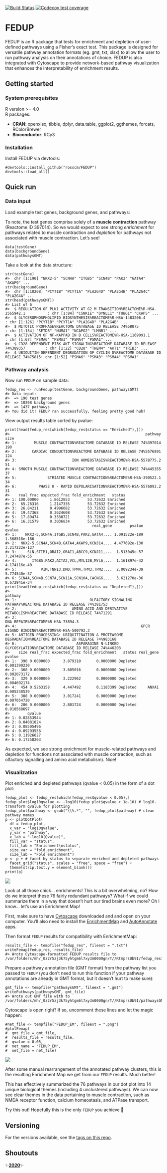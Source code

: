 [![Build
Status](https://travis-ci.com/rosscm/FEDUP.svg?token=GNK3AGqE8dtKVRC56zpJ&branch=main)](https://travis-ci.com/rosscm/FEDUP)
[![Codecov test
coverage](https://codecov.io/gh/rosscm/FEDUP/branch/main/graph/badge.svg)](https://codecov.io/gh/rosscm/FEDUP?branch=main)

# FEDUP

FEDUP is an R package that tests for enrichment and depletion of
user-defined pathways using a Fisher’s exact test. This package is
designed for versatile pathway annotation formats (eg. gmt, txt, xlsx)
to allow the user to run pathway analysis on their annotations of
choice. FEDUP is also integrated with Cytoscape to provide network-based
pathway visualization that enhances the interpretability of enrichment
results.

## Getting started

### System prerequisites

R version &gt;= 4.0  
R packages:

-   **CRAN**: openxlsx, tibble, dplyr, data.table, ggplot2, ggthemes,
    forcats, RColorBrewer  
-   **Bioconductor**: RCy3

### Installation

Install FEDUP via devtools:

    #devtools::install_github("rosscm/FEDUP")
    devtools::load_all()

## Quick run

### Data input

Load example test genes, background genes, and pathways:

To note, the test genes comprise solely of a **muscle contraction**
pathway (Reactome ID 397014). So we would expect to see strong
*enrichment* for pathways related to muscle contraction and *depletion*
for pathways not associated with muscle contraction. Let’s see!

    data(testGene)
    data(backgroundGene)
    data(pathwaysGMT)

Take a look at the data structure:

    str(testGene)
    #>  chr [1:190] "NKX2-5" "SCN4A" "ITGB5" "SCN4B" "PAK2" "GATA4" "AKAP9" ...
    str(backgroundGene)
    #>  chr [1:10208] "PCYT1B" "PCYT1A" "PLA2G4D" "PLA2G4B" "PLA2G4C" "PLA2G4A" ...
    str(head(pathwaysGMT))
    #> List of 6
    #>  $ REGULATION OF PLK1 ACTIVITY AT G2 M TRANSITION%REACTOME%R-HSA-2565942.1          : chr [1:84] "CSNK1E" "DYNLL1" "TUBG1" "CKAP5" ...
    #>  $ GLYCEROPHOSPHOLIPID BIOSYNTHESIS%REACTOME%R-HSA-1483206.4                        : chr [1:126] "PCYT1B" "PCYT1A" "PLA2G4D" "PLA2G4B" ...
    #>  $ MITOTIC PROPHASE%REACTOME DATABASE ID RELEASE 74%68875                           : chr [1:134] "SETD8" "NUMA1" "NCAPG2" "LMNB1" ...
    #>  $ ACTIVATION OF NF-KAPPAB IN B CELLS%REACTOME%R-HSA-1169091.1                      : chr [1:67] "PSMA6" "PSMA3" "PSMA4" "PSMA1" ...
    #>  $ CD28 DEPENDENT PI3K AKT SIGNALING%REACTOME DATABASE ID RELEASE 74%389357         : chr [1:22] "CD28" "THEM4" "AKT1" "TRIB3" ...
    #>  $ UBIQUITIN-DEPENDENT DEGRADATION OF CYCLIN D%REACTOME DATABASE ID RELEASE 74%75815: chr [1:52] "PSMA6" "PSMA3" "PSMA4" "PSMA1" ...

### Pathway analysis

Now run `FEDUP` on sample data:

    fedup_res <- runFedup(testGene, backgroundGene, pathwaysGMT)
    #> Data input:
    #>  => 190 test genes
    #>  => 10208 background genes
    #>  => 1437 pathawys
    #> You did it! FEDUP ran successfully, feeling pretty good huh?

View output results table sorted by pvalue:

    print(head(fedup_res[which(fedup_res$status == "Enriched"),]))
    #>                                                             pathway size
    #> 1:        MUSCLE CONTRACTION%REACTOME DATABASE ID RELEASE 74%397014  190
    #> 2:       CARDIAC CONDUCTION%REACTOME DATABASE ID RELEASE 74%5576891  124
    #> 3:                         ION HOMEOSTASIS%REACTOME%R-HSA-5578775.2   51
    #> 4: SMOOTH MUSCLE CONTRACTION%REACTOME DATABASE ID RELEASE 74%445355   37
    #> 5:              STRIATED MUSCLE CONTRACTION%REACTOME%R-HSA-390522.1   34
    #> 6:          PHASE 0 - RAPID DEPOLARISATION%REACTOME%R-HSA-5576892.2   31
    #>    real_frac expected_frac fold_enrichment   status
    #> 1: 100.00000     1.8612853        53.72632 Enriched
    #> 2:  65.26316     1.2147335        53.72632 Enriched
    #> 3:  26.84211     0.4996082        53.72632 Enriched
    #> 4:  19.47368     0.3624608        53.72632 Enriched
    #> 5:  17.89474     0.3330721        53.72632 Enriched
    #> 6:  16.31579     0.3036834        53.72632 Enriched
    #>                                     real_gene        pvalue        qvalue
    #> 1:    NKX2-5,SCN4A,ITGB5,SCN4B,PAK2,GATA4,... 1.091522e-189 1.568518e-186
    #> 2:  NKX2-5,SCN4A,SCN4B,GATA4,AKAP9,KCNJ14,... 4.477692e-130 3.217222e-127
    #> 3:     SLN,STIM1,ORAI2,ORAI1,ABCC9,KCNJ11,...  1.513045e-57  7.247487e-55
    #> 4:       ITGB5,PAK2,ACTA2,VCL,MYL12B,MYL6,...  1.161897e-42  4.174116e-40
    #> 5:           VIM,TNNI3,DMD,TPM4,TPM3,TPM2,...  2.009234e-39  5.774540e-37
    #> 6: SCN4A,SCN4B,SCN7A,SCN11A,SCN10A,CACNG6,...  3.621270e-36  8.672941e-34
    print(head(fedup_res[which(fedup_res$status == "Depleted"),]))
    #>                                                                                               pathway
    #> 1:                                 OLFACTORY SIGNALING PATHWAY%REACTOME DATABASE ID RELEASE 74%381753
    #> 2:                         AMINO ACID AND DERIVATIVE METABOLISM%REACTOME DATABASE ID RELEASE 74%71291
    #> 3:                                                                  DNA REPAIR%REACTOME%R-HSA-73894.3
    #> 4:                                                        GPCR LIGAND BINDING%REACTOME%R-HSA-500792.3
    #> 5: ANTIGEN PROCESSING: UBIQUITINATION & PROTEASOME DEGRADATION%REACTOME DATABASE ID RELEASE 74%983168
    #> 6:                           ASPARAGINE N-LINKED GLYCOSYLATION%REACTOME DATABASE ID RELEASE 74%446203
    #>    size real_frac expected_frac fold_enrichment   status real_gene      pvalue
    #> 1:  396 0.0000000      3.879310       0.0000000 Depleted           0.001390230
    #> 2:  368 0.0000000      3.605016       0.0000000 Depleted           0.002073172
    #> 3:  329 0.0000000      3.222962       0.0000000 Depleted           0.004692174
    #> 4:  454 0.5263158      4.447492       0.1183399 Depleted     ANXA1 0.005238539
    #> 5:  308 0.0000000      3.017241       0.0000000 Depleted           0.007054720
    #> 6:  286 0.0000000      2.801724       0.0000000 Depleted           0.010568697
    #>        qvalue
    #> 1: 0.02853944
    #> 2: 0.04081024
    #> 3: 0.08505496
    #> 4: 0.09293556
    #> 5: 0.11926627
    #> 6: 0.17258203

As expected, we see strong enrichment for muscle-related pathways and
depletion for functions not associated with muscle contraction, such as
olfactory signalling and amino acid metabolism). Nice!

### Visualization

Plot enriched and depleted pathways (qvalue &lt; 0.05) in the form of a
dot plot:

    fedup_plot <- fedup_res[which(fedup_res$qvalue < 0.05),]
    fedup_plot$log10qvalue <- -log10(fedup_plot$qvalue + 1e-10) # log10-transform qvalue for plotting
    fedup_plot$pathway <- gsub("\\%.*", "", fedup_plot$pathway) # clean pathway names
    p <- plotDotPlot(
      df = fedup_plot,
      x_var = "log10qvalue",
      y_var = "pathway",
      x_lab = "-log10(Qvalue)",
      fill_var = "status",
      fill_lab = "Enrichment\nstatus",
      size_var = "fold_enrichment",
      size_lab = "Fold enrichment")
    p <- p + # facet by status to separate enriched and depleted pathways
      facet_grid("status", scales = "free", space = "free") +
      theme(strip.text.y = element_blank())
    print(p)

![](man/figures/FEDUP_dotplot-1.png)

Look at all those chick… enrichments! This is a bit overwhelming, no?
How do we interpret these 76 fairly redundant pathways? What if we could
summarize them in a way that doesn’t hurt our tired brains even more? Oh
I know… let’s use an Enrichment Map!

First, make sure to have
[Cytoscape](https://cytoscape.org/download.html) downloaded and and open
on your computer. You’ll also need to install the
[EnrichmentMap](http://apps.cytoscape.org/apps/enrichmentmap) and
[AutoAnnotate](http://apps.cytoscape.org/apps/autoannotate) apps.

Then format `FEDUP` results for compatibility with EnrichmentMap:

    results_file <- tempfile("fedup_res", fileext = ".txt")
    writeFemap(fedup_res, results_file)
    #> Wrote Cytoscape-formatted FEDUP results file to /var/folders/mh/_0z2r5zj3k75yhtgm6l7xy3m0000gn/T//RtmprsUb9I/fedup_res12e5d7f80dbf6.txt

Prepare a pathway annotation file (GMT format) from the pathway list you
passed to `FEDUP` (you don’t need to run this function if your pathway
annotations are already in GMT format, but it doesn’t hurt to make
sure):

    gmt_file <- tempfile("pathwaysGMT", fileext = ".gmt")
    writePathways(pathwaysGMT, gmt_file)
    #> Wrote out GMT file with to /var/folders/mh/_0z2r5zj3k75yhtgm6l7xy3m0000gn/T//RtmprsUb9I/pathwaysGMT12e5da8e503b.gmt

Cytoscape is open right? If so, uncomment these lines and let the magic
happen:

    #net_file <- tempfile("FEDUP_EM", fileext = ".png")
    #plotFemap(
    #  gmt_file = gmt_file,
    #  results_file = results_file,
    #  qvalue = 0.05,
    #  net_name = "FEDUP_EM",
    #  net_file = net_file)

![](man/figures/FEDUP_EM-1.png)

After some manual rearrangement of the annotated pathway clusters, this
is the resulting Enrichment Map we get from our `FEDUP` results. Much
better!

This has effectively summarized the 76 pathways in our dot plot into 14
unique biological themes (including 4 unclustered pathways). We can now
see clear themes in the data pertaining to muscle contraction, such as
NMDA receptor function, calcium homeostasis, and ATPase transport.

Try this out! Hopefully this is the only `FEDUP` you achieve :grimacing:

## Versioning

For the versions available, see the [tags on this
repo](https://github.com/rosscm/FEDUP/tags).

## Shoutouts

:sparkles:[**2020**](https://media.giphy.com/media/z9AUvhAEiXOqA/giphy.gif):sparkles:
